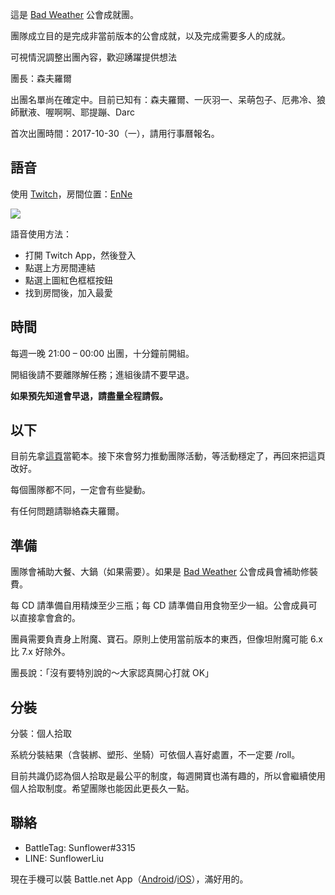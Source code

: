 這是 [Bad Weather](https://dalechou.github.io/guild/) 公會成就團。

團隊成立目的是完成非當前版本的公會成就，以及完成需要多人的成就。

可視情況調整出團內容，歡迎踴躍提供想法

團長：森夫羅爾

出團名單尚在確定中。目前已知有：森夫羅爾、一灰羽一、呆萌包子、厄弗冷、狼師獸液、喔啊啊、耶提蹦、Darc

首次出團時間：2017-10-30（一），請用行事曆報名。

## 語音

使用 [Twitch](https://app.twitch.tv/download)，房間位置：[EnNe](https://invite.twitch.tv/EnNe)

![](https://dalechou.github.com/raid2/Twitch.png)

語音使用方法：
- 打開 Twitch App，然後登入
- 點選上方房間連結
- 點選上圖紅色框框按鈕
- 找到房間後，加入最愛

## 時間

每週一晚 21:00 – 00:00 出團，十分鐘前開組。

開組後請不要離隊解任務；進組後請不要早退。

**如果預先知道會早退，請盡量全程請假。**

## 以下

目前先拿[這頁](https://dalechou.github.io/raid/)當範本。接下來會努力推動團隊活動，等活動穩定了，再回來把這頁改好。

每個團隊都不同，一定會有些變動。

有任何問題請聯絡森夫羅爾。

## 準備

團隊會補助大餐、大鍋（如果需要）。如果是 [Bad Weather](https://dalechou.github.io/guild/) 公會成員會補助修裝費。

每 CD 請準備自用精煉至少三瓶；每 CD 請準備自用食物至少一組。公會成員可以直接拿會倉的。

團員需要負責身上附魔、寶石。原則上使用當前版本的東西，但像坦附魔可能 6.x 比 7.x 好除外。

團長說：「沒有要特別說的～大家認真開心打就 OK」

## 分裝

分裝：個人拾取

系統分裝結果（含裝綁、塑形、坐騎）可依個人喜好處置，不一定要 /roll。

目前共識仍認為個人拾取是最公平的制度，每週開寶也滿有趣的，所以會繼續使用個人拾取制度。希望團隊也能因此更長久一點。

## 聯絡

- BattleTag: Sunflower#3315
- LINE: SunflowerLiu

現在手機可以裝 Battle.net App（[Android](https://play.google.com/store/apps/details?id=com.blizzard.messenger)/[iOS](https://itunes.apple.com/us/app/blizzard-battle-net/id1241040030)），滿好用的。
